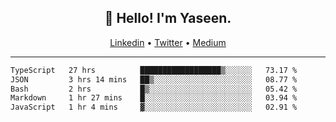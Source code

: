 <h2 align="center">👋 Hello! I'm Yaseen.</h2>
<p align="center">
  <a href="https://www.linkedin.com/in/yaseenkc/">Linkedin</a> •
  <a href="https://twitter.com/yaseeenkc">Twitter</a> •
  <a href="https://medium.com/@yaseen-kc">Medium</a>
</p>


<!--- 🔭 I’m currently working at []() as an  -->
<!--- - 💬 Ask me about **Javascript, React and Git** -->
<!--- - 📫 How to reach me: [@kc.yaseen](https://instagram.com/kc.yaseen) on Instagram -->
<!--- - ⚡ Fun fact: Big Fan of the :zap: emoji -->

-------

<!--START_SECTION:waka-->

```txt
TypeScript   27 hrs          ██████████████████▒░░░░░░   73.17 %
JSON         3 hrs 14 mins   ██▒░░░░░░░░░░░░░░░░░░░░░░   08.77 %
Bash         2 hrs           █▒░░░░░░░░░░░░░░░░░░░░░░░   05.42 %
Markdown     1 hr 27 mins    █░░░░░░░░░░░░░░░░░░░░░░░░   03.94 %
JavaScript   1 hr 4 mins     ▓░░░░░░░░░░░░░░░░░░░░░░░░   02.91 %
```

<!--END_SECTION:waka-->
